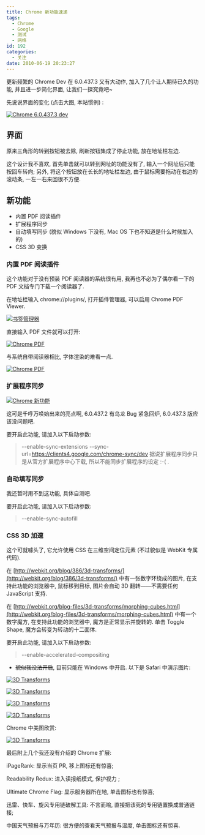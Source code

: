```yaml
---
title: Chrome 新功能速递
tags:
  - Chrome
  - Google
  - 测试
  - 网络
id: 192
categories:
  - 关注
date: 2010-06-19 20:23:27
---
```


更新频繁的 Chrome Dev 在 6.0.437.3 又有大动作, 加入了几个让人期待已久的功能, 并且进一步简化界面, 让我们一探究竟吧~

先说说界面的变化 (点击大图, 本站惯例) :

[![Chrome 6.0.437.3 dev](//beamnote-img.oss-cn-shanghai.aliyuncs.com/2010/chrome-whats-new.png)](//beamnote-img.oss-cn-shanghai.aliyuncs.com/2010/chrome-whats-new.png)<!-- more -->

## 界面

原来三角形的转到按钮被去除, 刷新按钮集成了停止功能, 放在地址栏左边.

这个设计我不喜欢, 首先单击就可以转到网址的功能没有了, 输入一个网址后只能按回车转向; 另外, 将这个按钮放在长长的地址栏左边, 由于鼠标需要拖动在右边的滚动条, 一左一右来回很不方便.

## 新功能

* 内置 PDF 阅读插件
* 扩展程序同步
* 自动填写同步 (貌似 Windows 下没有, Mac OS 下也不知道是什么时候加入的)
* CSS 3D 变换

### 内置 PDF 阅读插件

这个功能对于没有预装 PDF 阅读器的系统很有用, 我再也不必为了偶尔看一下的 PDF 文档专门下载一个阅读器了.

在地址栏输入 chrome://plugins/, 打开插件管理器, 可以启用 Chrome PDF Viewer.

[![书签管理器](//beamnote-img.oss-cn-shanghai.aliyuncs.com/2010/2010-06-19_23-24-05.png)](//beamnote-img.oss-cn-shanghai.aliyuncs.com/2010/2010-06-19_23-24-05.png)

直接输入 PDF 文件就可以打开:

[![Chrome PDF](//beamnote-img.oss-cn-shanghai.aliyuncs.com/2010/2010-06-19_23-24-29.png)](//beamnote-img.oss-cn-shanghai.aliyuncs.com/2010/2010-06-19_23-24-29.png)

与系统自带阅读器相比, 字体渲染的难看一点.

[![Chrome PDF](//beamnote-img.oss-cn-shanghai.aliyuncs.com/2010/2010-06-19_23-27-42.png)](//beamnote-img.oss-cn-shanghai.aliyuncs.com/2010/2010-06-19_23-27-42.png)

### 扩展程序同步

[![Chrome 新功能](//beamnote-img.oss-cn-shanghai.aliyuncs.com/2010/2010-06-19_19-13-47.png)](//beamnote-img.oss-cn-shanghai.aliyuncs.com/2010/2010-06-19_19-13-47.png)

这可是千呼万唤始出来的亮点啊, 6.0.437.2 有乌龙 Bug 紧急回炉, 6.0.437.3 版应该没问题吧.

要开启此功能, 请加入以下启动参数:
> --enable-sync-extensions --sync-url=https://clients4.google.com/chrome-sync/dev
据说扩展程序同步只是从官方扩展程序中心下载, 所以不能同步扩展程序的设定 :-( .

### 自动填写同步

我还暂时用不到这功能, 具体自测吧.

要开启此功能, 请加入以下启动参数:
> --enable-sync-autofill

### CSS 3D 加速

这个可就噱头了, 它允许使用 CSS 在三维空间定位元素 (不过貌似是 WebKit 专属代码).

在 [http://webkit.org/blog/386/3d-transforms/](http://webkit.org/blog/386/3d-transforms/) 中有一张数字环绕成的图片, 在支持此功能的浏览器中, 鼠标移到目标, 图片会自动 3D 翻转——不需要任何 JavaScript 支持.

在 [http://webkit.org/blog-files/3d-transforms/morphing-cubes.html](http://webkit.org/blog-files/3d-transforms/morphing-cubes.html) 中有一个数字魔方, 在支持此功能的浏览器中, 魔方是正常显示并旋转的. 单击 Toggle Shape, 魔方会转变为转动的十二面体.

要开启此功能, 请加入以下启动参数:
> --enable-accelerated-compositing
* <del datetime="2010-06-19T16:05:14+00:00">貌似我没法开启</del>, 目前只能在 Windows 中开启. 以下是 Safari 中演示图片:

[![3D Transforms](//beamnote-img.oss-cn-shanghai.aliyuncs.com/2010/2010-06-19_08-02-44.png)](//beamnote-img.oss-cn-shanghai.aliyuncs.com/2010/2010-06-19_08-02-44.png)

[![3D Transforms](//beamnote-img.oss-cn-shanghai.aliyuncs.com/2010/2010-06-19_08-03-05.png)](//beamnote-img.oss-cn-shanghai.aliyuncs.com/2010/2010-06-19_08-03-05.png)

[![3D Transforms](//beamnote-img.oss-cn-shanghai.aliyuncs.com/2010/2010-06-19_08-03-21.png)](//beamnote-img.oss-cn-shanghai.aliyuncs.com/2010/2010-06-19_08-03-21.png)

[![3D Transforms](//beamnote-img.oss-cn-shanghai.aliyuncs.com/2010/2010-06-19_08-03-35.png)](//beamnote-img.oss-cn-shanghai.aliyuncs.com/2010/2010-06-19_08-03-35.png)

Chrome 中美图欣赏:

[![3D Transforms](//beamnote-img.oss-cn-shanghai.aliyuncs.com/2010/2010-06-19_20-10-08.png)](//beamnote-img.oss-cn-shanghai.aliyuncs.com/2010/2010-06-19_20-10-08.png)

最后附上几个我还没有介绍的 Chrome 扩展:

iPageRank: 显示当页 PR, 移上图标还有惊喜;

Readability Redux: 进入读报纸模式, 保护视力 ;

Ultimate Chrome Flag: 显示服务器所在地, 单击图标也有惊喜;

迅雷、快车、旋风专用链破解工具: 不言而喻, 直接把该死的专用链置换成普通链接;

中国天气预报与万年历: 很方便的查看天气预报与温度, 单击图标还有惊喜.
